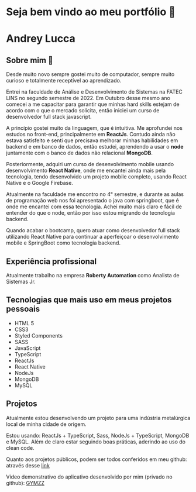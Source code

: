 # Seja bem vindo ao meu portfólio 🤠

# Andrey Lucca

## Sobre mim 📝

Desde muito novo sempre gostei muito de computador, sempre muito curioso e totalmente receptível ao aprendizado.

Entrei na faculdade de Análise e Desenvolvimento de Sistemas na FATEC LINS no segundo semestre de 2022. Em Outubro desse mesmo ano comecei a me capacitar para garantir que minhas hard skills estejam de acordo com o que o mercado solicita, então iniciei um curso de desenvolvedor full stack javascript.

A princípio gostei muito da linguagem, que é intuitiva. Me aprofundei nos estudos no front-end, principalmente em <b>ReactJs</b>. Contudo ainda não estava satisfeito e senti que precisava melhorar minhas habilidades em backend e em banco de dados, então estudei, aprendendo a usar o <b>node</b> juntamente com o banco de dados não relacional <b>MongoDB</b>.

Posteriormente, adquiri um curso de desenvolvimento mobile usando desenvolvimento <b>React Native</b>, onde me encantei ainda mais pela tecnologia, tendo desenvolvido um projeto mobile completo, usando React Native e o Google Firebase.

Atualmente na faculdade me encontro no 4° semestre, e durante as aulas de programação web nos foi apresentado o java com springboot, que é onde me encantei com essa tecnologia. Achei muito mais claro e fácil de entender do que o node, então por isso estou migrando de tecnologia backend.

Quando acabar o bootcamp, quero atuar como desenvolvedor full stack utilizando React Native para continuar a aperfeiçoar o desenvolvimento mobile e SpringBoot como tecnologia backend.

## Experiência profissional

Atualmente trabalho na empresa <b> Roberty Automation </b> como Analista de Sistemas Jr.

## Tecnologias que mais uso em meus projetos pessoais

* HTML 5
* CSS3
* Styled Components
* SASS
* JavaScript
* TypeScript
* ReactJs
* React Native
* NodeJs
* MongoDB
* MySQL

## Projetos

Atualmente estou desenvolvendo um projeto para uma indústria metalúrgica local de minha cidade de origem.

Estou usando: ReactJs + TypeScript, Sass, NodeJs + TypeScript, MongoDB e MySQL. Além de claro estar seguindo boas práticas, aderindo ao uso do clean code.

Quanto aos projetos públicos, podem ser todos conferidos em meu github: através desse [link](https://github.com/Andrey-Lucca?tab=repositories)

Vídeo demonstrativo do aplicativo desenvolvido por mim (privado no github): [GYMZZ](https://www.linkedin.com/feed/update/urn:li:activity:7108450268437987328/)


